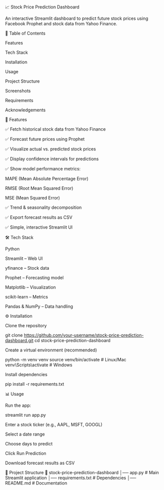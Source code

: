 📈 Stock Price Prediction Dashboard

An interactive Streamlit dashboard to predict future stock prices using Facebook Prophet and stock data from Yahoo Finance.

📌 Table of Contents

Features

Tech Stack

Installation

Usage

Project Structure

Screenshots

Requirements

Acknowledgements

🚀 Features

✅ Fetch historical stock data from Yahoo Finance

✅ Forecast future prices using Prophet

✅ Visualize actual vs. predicted stock prices

✅ Display confidence intervals for predictions

✅ Show model performance metrics:

MAPE (Mean Absolute Percentage Error)

RMSE (Root Mean Squared Error)

MSE (Mean Squared Error)

✅ Trend & seasonality decomposition

✅ Export forecast results as CSV

✅ Simple, interactive Streamlit UI

🛠️ Tech Stack

Python

Streamlit – Web UI

yfinance – Stock data

Prophet – Forecasting model

Matplotlib – Visualization

scikit-learn – Metrics

Pandas & NumPy – Data handling

⚙️ Installation

Clone the repository

git clone https://github.com/your-username/stock-price-prediction-dashboard.git
cd stock-price-prediction-dashboard


Create a virtual environment (recommended)

python -m venv venv
source venv/bin/activate   # Linux/Mac
venv\Scripts\activate      # Windows


Install dependencies

pip install -r requirements.txt

📊 Usage

Run the app:

streamlit run app.py


Enter a stock ticker (e.g., AAPL, MSFT, GOOGL)

Select a date range

Choose days to predict

Click Run Prediction

Download forecast results as CSV

📂 Project Structure
📁 stock-price-prediction-dashboard
│── app.py                # Main Streamlit application
│── requirements.txt       # Dependencies
│── README.md              # Documentation
